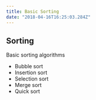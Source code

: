 ```yaml
---
title: Basic Sorting
date: "2018-04-16T16:25:03.284Z"
---
```

## Sorting
Basic sorting algorithms
- Bubble sort
- Insertion sort
- Selection sort
- Merge sort
- Quick sort
